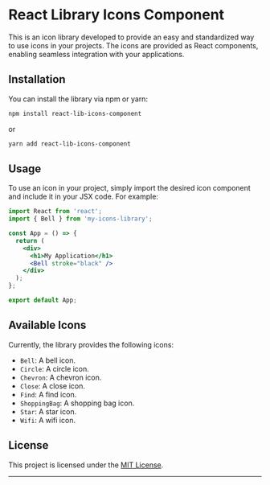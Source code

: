 # React Library Icons Component

This is an icon library developed to provide an easy and standardized way to use icons in your projects. The icons are provided as React components, enabling seamless integration with your applications.

## Installation

You can install the library via npm or yarn:

```bash
npm install react-lib-icons-component
```

or

```bash
yarn add react-lib-icons-component
```

## Usage

To use an icon in your project, simply import the desired icon component and include it in your JSX code. For example:

```jsx
import React from 'react';
import { Bell } from 'my-icons-library';

const App = () => {
  return (
    <div>
      <h1>My Application</h1>
      <Bell stroke="black" />
    </div>
  );
};

export default App;
```

## Available Icons

Currently, the library provides the following icons:

- `Bell`: A bell icon.
- `Circle`: A circle icon.
- `Chevron`: A chevron icon.
- `Close`: A close icon.
- `Find`: A find icon.
- `ShoppingBag`: A shopping bag icon.
- `Star`: A star icon.
- `Wifi`: A wifi icon.

## License

This project is licensed under the [MIT License](https://opensource.org/licenses/MIT).

---
